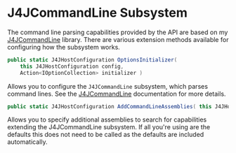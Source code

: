 # J4JCommandLine Subsystem

The command line parsing capabilities provided by the API are based on my [J4JCommandLine](https://github.com/markolbert/J4JCommandLine) library. There are various extension methods available for configuring how the subsystem works.

```csharp
public static J4JHostConfiguration OptionsInitializer(
    this J4JHostConfiguration config,
    Action<IOptionCollection> initializer )
```

Allows you to configure the `J4JCommandLine` subsystem, which parses command lines. See the [J4JCommandLine](https://github.com/markolbert/J4JCommandLine) documentation for more details.

```csharp
public static J4JHostConfiguration AddCommandLineAssemblies( this J4JHostConfiguration config, params Assembly[] cmdLineAssemblies )
```

Allows you to specify additional assemblies to search for capabilities extending the J4JCommandLine subsystem. If all you're using are the defaults this does not need to be called as the defaults are included automatically.
